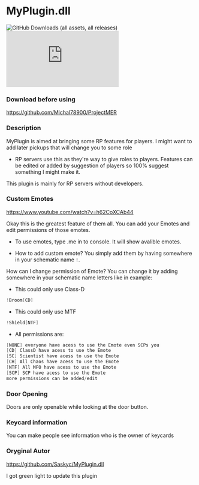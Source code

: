 # MyPlugin.dll
![GitHub Downloads (all assets, all releases)](https://img.shields.io/github/downloads/Saskyc/MyPlugin.dll/total) ![GitHub Release](https://img.shields.io/github/v/release/Saskyc/MyPlugin.dll)

### Download before using
https://github.com/Michal78900/ProjectMER

### Description
MyPlugin is aimed at bringing some RP features for players.
I might want to add later pickups that will change you to some role
- RP servers use this as they're way to give roles to players.
Features can be edited or added by suggestion of players so 100% suggest something I might make it.

This plugin is mainly for RP servers without developers.

### Custom Emotes

https://www.youtube.com/watch?v=h62CoXCAb44

Okay this is the greatest feature of them all. You can add your Emotes and edit permissions of those emotes.

* To use emotes, type .me in to console.
It will show avalible emotes.

* How to add custom emote?
You simply add them by having somewhere in your schematic name `!`.

How can I change permission of Emote?
You can change it by adding somewhere in your schematic name letters like in example:

* This could only use Class-D
```cs
!Broom[CD]
```

* This could only use MTF
```cs
!Shield[NTF]
```

* All permissions are:
```cs
[NONE] everyone have acess to use the Emote even SCPs you
[CD] ClassD have acess to use the Emote
[SC] Scientist have acess to use the Emote
[CH] All Chaos have acess to use the Emote
[NTF] All MFO have acess to use the Emote
[SCP] SCP have acess to use the Emote
more permissions can be added/edit
```


### Door Opening
Doors are only openable while looking at the door button.

### Keycard information
You can make people see information who is the owner of keycards

### Oryginal Autor
https://github.com/Saskyc/MyPlugin.dll

I got green light to update this plugin
